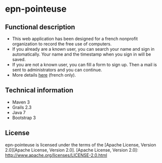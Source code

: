 epn-pointeuse
=============

Functional description
---

* This web application has been designed for a french nonprofit organization to record the free use of computers.
* If you already are a known user, you can search your name and sign in automatically. Your name and the timestamp when you sign in will be saved.
* If you are not a known user, you can fill a form to sign up. Then a mail is sent to administrators and you can continue. 
* More details [here](https://epnrelais59.wordpress.com/2015/01/05/naissance-dune-pointeuse/) (french only).

Technical information
---

* Maven 3
* Grails 2.3
* Java 7
* Bootstrap 3

License
---

epn-pointeuse is licensed under the terms of the [Apache License, Version 2.0][Apache License, Version 2.0].
[Apache License, Version 2.0]: http://www.apache.org/licenses/LICENSE-2.0.html
